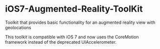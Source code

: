 iOS7-Augmented-Reality-ToolKit
==============================

Toolkit that provides basic functionality for an augmented reality view with geolocations

This toolkit is compatible with iOS 7 and now uses the CoreMotion framework instead of the deprecated UIAccelerometer.
